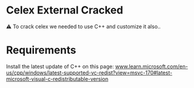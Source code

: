 # Celex External Cracked

⚠️ To crack celex we needed to use C++ and customize it also..

# Requirements

Install the latest update of C++ on this page: www.learn.microsoft.com/en-us/cpp/windows/latest-supported-vc-redist?view=msvc-170#latest-microsoft-visual-c-redistributable-version

